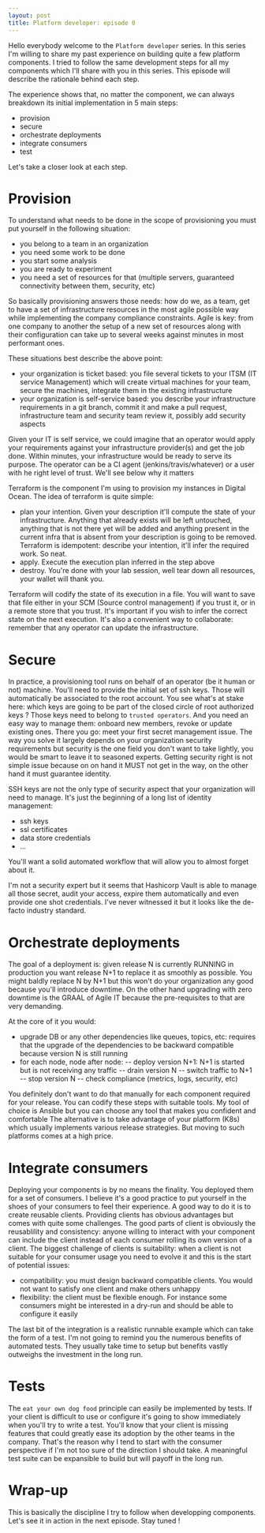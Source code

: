 ```yaml
---
layout: post
title: Platform developer: episode 0
---
```


Hello everybody welcome to the `Platform developer` series. In this series I'm willing to share my past experience on building quite a few platform components. I tried to follow the same development steps for all my components which I'll share with you in this series.
This episode will describe the rationale behind each step.

The experience shows that, no matter the component, we can always breakdown its initial implementation in 5 main steps:

- provision
- secure
- orchestrate deployments
- integrate consumers
- test

Let's take a closer look at each step.

Provision
====

To understand what needs to be done in the scope of provisioning you must put yourself in the following situation:
- you belong to a team in an organization
- you need some work to be done
- you start some analysis
- you are ready to experiment
- you need a set of resources for that (multiple servers, guaranteed connectivity between them, security, etc)

So basically provisioning answers those needs: how do we, as a team, get to have a set of infrastructure resources in the most agile possible way while implementing the company compliance constraints.
Agile is key: from one company to another the setup of a new set of resources along with their configuration can take up to several weeks against minutes in most performant ones.

These situations best describe the above point:
- your organization is ticket based: you file several tickets to your ITSM (IT service Management) which will create virtual machines for your team, secure the machines, integrate them in the existing infrastructure
- your organization is self-service based: you describe your infrastructure requirements in a git branch, commit it and make a pull request, infrastructure team and security team review it, possibly add security aspects

Given your IT is self service, we could imagine that an operator would apply your requirements against your infrastructure provider(s) and get the job done.
Within minutes, your infrastructure would be ready to serve its purpose.
The operator can be a CI agent (jenkins/travis/whatever) or a user with he right level of trust. We'll see below why it matters

Terraform is the component I'm using to provision my instances in Digital Ocean.
The idea of terraform is quite simple:
- plan your intention. Given your description it'll compute the state of your infrastructure. Anything that already exists will be left untouched, anything that is not there yet will be added and anything present in the current infra that is absent from your description is going to be removed. Terraform is idempotent: describe your intention, it'll infer the required work. So neat.
- apply. Execute the execution plan inferred in the step above
- destroy. You're done with your lab session, well tear down all resources, your wallet will thank you.

Terraform will codify the state of its execution in a file. You will want to save that file either in your SCM (Source control management) if you trust it, or in a remote store that you trust.
It's important if you wish to infer the correct state on the next execution. It's also a convenient way to collaborate: remember that any operator can update the infrastructure.

Secure
====

In practice, a provisioning tool runs on behalf of an operator (be it human or not) machine. 
You'll need to provide the initial set of ssh keys. Those will automatically be associated to the root account. You see what's at stake here: which keys are going to be part of the closed circle of root authorized keys ?
Those keys need to belong to `trusted operators`. And you need an easy way to manage them: onboard new members, revoke or update existing ones.
There you go: meet your first secret management issue.
The way you solve it largely depends on your organization security requirements but security is the one field you don't want to take lightly, you would be smart to leave it to seasoned experts.
Getting security right is not simple issue because on on hand it MUST not get in the way, on the other hand it must guarantee identity.

SSH keys are not the only type of security aspect that your organization will need to manage.  It's just the beginning of a long list of identity management:
- ssh keys
- ssl certificates
- data store credentials
- ...

You'll want a solid automated workflow that will allow you to almost forget about it.

I'm not a security expert but it seems that Hashicorp Vault is able to manage all those secret, audit your access, expire them automatically and even provide one shot credentials.
I've never witnessed it but it looks like the de-facto industry standard.

Orchestrate deployments
===


The goal of a deployment is: given release N is currently RUNNING in production you want release N+1 to replace it as smoothly as possible.
You might baldly replace N by N+1 but this won't do your organization any good because you'll introduce downtime.
On the other hand upgrading with zero downtime is the GRAAL of Agile IT because the pre-requisites to that are very demanding.

At the core of it you would:
- upgrade DB or any other dependencies like queues, topics, etc: requires that the upgrade of the dependencies to be backward compatible because version N is still running 
- for each node, node after node:
-- deploy version N+1: N+1 is started but is not receiving any traffic
-- drain version N
-- switch traffic to N+1
-- stop version N
-- check compliance (metrics, logs, security, etc) 

You definitely don't want to do that manually for each component required for your release.
You can codify these steps with suitable tools. My tool of choice is Ansible but you can choose any tool that makes you confident and comfortable
The alternative is to take advantage of your platform (K8s) which usually implements various release strategies. But moving to such platforms comes at a high price.

Integrate consumers
===


Deploying your components is by no means the finality. You deployed them for a set of consumers.
I believe it's a good practice to put yourself in the shoes of your consumers to feel their experience.
A good way to do it is to create reusable clients. Providing clients has obvious advantages but comes with quite some challenges.
The good parts of client is obviously the reusablility and consistency: anyone willing to interact with your component can include the client instead of each consumer rolling its own version of a client.
The biggest challenge of clients is suitability: when a client is not suitable for your consumer usage you need to evolve it and this is the start of potential issues:
- compatibility: you must design backward compatible clients. You would not want to satisfy one client and make others unhappy
- flexibility: the client must be flexible enough. For instance some consumers might be interested in a dry-run and should be able to configure it easily

The last bit of the integration is a realistic runnable example which can take the form of a test.
I'm not going to remind you the numerous benefits of automated tests. They usually take time to setup but benefits vastly outweighs the investment in the long run.


Tests
===

The `eat your own dog food` principle can easily be implemented by tests.
If your client is difficult to use or configure it's going to show immediately when you'll try to write a test. You'll know that your client is missing features that could greatly ease its adoption by the other teams in the company.
That's the reason why I tend to start with the consumer perspective if I'm not too sure of the direction I should take.
A meaningful test suite can be expansible to build but will payoff in the long run.


Wrap-up
===

This is basically the discipline I try to follow when developping components.
Let's see it in action in the next episode. Stay tuned !

